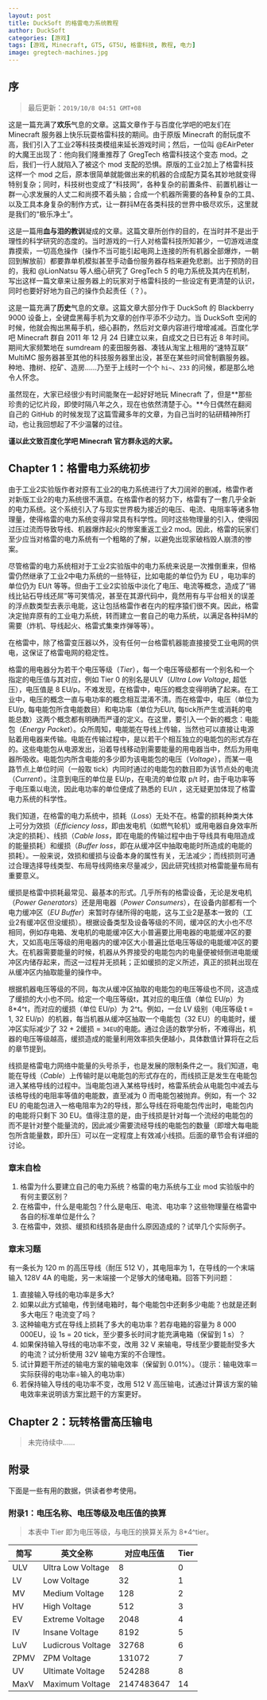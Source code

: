 ```yaml
---
layout: post
title: DuckSoft 的格雷电力系统教程
author: DuckSoft
categories: [游戏]
tags: [游戏, Minecraft, GT5, GT5U, 格雷科技, 教程, 电力]
image: gregtech-machines.jpg
---
```


## 序
> 最后更新：`2019/10/8 04:51 GMT+08`

这是一篇充满了**欢乐**气息的文章。这篇文章作于与百度化学吧的吧友们在 Minecraft 服务器上快乐玩耍格雷科技的期间。由于原版 Minecraft 的耐玩度不高，我们引入了工业2等科技类模组来延长游戏时间；然后，一位叫 @EAirPeter 的大魔王出现了：他向我们隆重推荐了 GregTech 格雷科技这个变态 mod。之后，我们一行人就陷入了被这个 mod 支配的恐惧。原版的工业2加上了格雷科技这样一个 mod 之后，原本很简单就能做出来的机器的合成配方莫名其妙地就变得特别复杂；同时，科技树也变成了“科技网”，各种复杂的前置条件、前置机器让一群一心求发展的人丈二和尚摸不着头脑；合成一个机器所需要的各种复杂的工具、以及工具本身复杂的制作方式，让一群抖M在各类科技的世界中极尽欢乐，这里就是我们的“极乐净土”。

这是一篇用**血与泪的教训**凝成的文章。这篇文章所创作的目的，在当时并不是出于理性的科学研究的态度的。当时游戏的一行人对格雷科技所知甚少，一切游戏进度靠摸索，一切高危操作（操作不当可能引起电网上连接的所有机器全部爆炸，一朝回到解放前）都要靠单机模拟甚至手动备份服务器存档来避免悲剧。出于预防的目的，我和 @LionNatsu 等人细心研究了 GregTech 5 的电力系统及其内在机制，写出这样一篇文章来让服务器上的玩家对于格雷科技的一些设定有更清楚的认识，同时也要好好地为自己的操作负起责任（？）。

这是一篇充满了**历史**气息的文章。这篇文章大部分作于 DuckSoft 的 Blackberry 9000 设备上，全键盘黑莓手机为文章的创作平添不少动力。当 DuckSoft 空闲的时候，他就会掏出黑莓手机，细心斟酌，然后对文章内容进行增增减减。百度化学吧 Minecraft 群自 2011 年 12 月 24 日建立以来，自成文之日已有近 8 年时间。期间大家频繁地在 sumdream 的麦田服务器、凑钱从淘宝上租用的“速特互联” MultiMC 服务器甚至其他的科技服务器里出没，甚至在某些时间曾制霸服务器。种地、撸树、挖矿、造房……乃至于上线时一个个 `hi~`、`233` 的问候，都是那么地令人怀念。

虽然现在，大家已经很少有时间能聚在一起好好地玩 Minecraft 了，但是**那些珍贵的记忆片段，即使时隔八年之久，现在也依然清楚于心。**今日偶然在翻阅自己的 GitHub 的时候发现了这篇雪藏多年的文章，为自己当时的钻研精神所打动，也让我回想起了不少温馨的过往。

**谨以此文致百度化学吧 Minecraft 官方群永远的大家。**

## Chapter 1：格雷电力系统初步
由于工业2实验版作者对原有工业2的电力系统进行了大刀阔斧的删减，格雷作者对新版工业2的电力系统很不满意。在格雷作者的努力下，格雷有了一套几乎全新的电力系统。这个系统引入了与现实世界极为接近的电压、电流、电阻率等诸多物理量，使得格雷的电力系统变得非常具有科学性。同时这些物理量的引入，使得因过压过流而导致导线、机器爆炸起火的惨案重返工业2 mod。因此，格雷的玩家们至少应当对格雷的电力系统有一个粗略的了解，以避免出现家破档毁人崩溃的惨案。

尽管格雷的电力系统相对于工业2实验版中的电力系统来说是一次推倒重来，但格雷仍然继承了工业2中电力系统的一些特征，比如电能的单位仍为 EU ，电功率的单位仍为 EU/t 等等。但由于工业2实验版中淡化了电压、电流等概念，造成了“锡线比钻石导线还屌”等可笑情况，甚至在其源代码中，竟然用有与平台相关的误差的浮点数类型去表示电能，这让包括格雷作者在内的程序猿们很不爽。因此，格雷决定抛弃原有的工业电力系统，转而建立一套自己的电力系统，以满足各种抖M的需要（炸机、导线起火、格雷式集束炸弹等等）。

在格雷中，除了格雷变压器以外，没有任何一台格雷机器能直接接受工业电网的供电，这保证了格雷电网的稳定性。

格雷的用电器分为若干个电压等级（*Tier*），每一个电压等级都有一个别名和一个指定的电压值与其对应，例如 Tier 0 的别名是ULV（*Ultra Low Voltage*, 超低压），电压值是 8 EU/p。不难发现，在格雷中，电压的概念变得明确了起来。在工业中，电压的概念一直与电功率的概念相互混淆不清。而在格雷中，电压（单位为EU/p, 每电能包所含电能数目）和电功率（单位为EU/t, 每tick所产生或消耗的电能总数）这两个概念都有明确而严谨的定义。在这里，要引入一个新的概念：电能包（*Energy Packet*）。众所周知，电能能在导线上传输，当然也可以直接让电源贴着用电器来传输。电能在传输过程中，是以若干个相互独立的电能包的形式存在的。这些电能包从电源发出，沿着导线移动到需要能量的用电器当中，然后为用电器所吸收。电能包内所含电能的多少即为该电能包的电压（*Voltage*），而某一电路节点上单位时间（一般取 tick）内同时通过的电能包的数目即为该节点处的电流（*Current*）。注意到电压的单位是 EU/p，在电流的单位取 p/t 时，由于电功率等于电压乘以电流，因此电功率的单位便成了熟悉的 EU/t ，这无疑更加体现了格雷电力系统的科学性。

我们知道，在格雷的电力系统中，损耗（*Loss*）无处不在。格雷的损耗种类大体上可分为效损（*Efficiency loss*，即由发电机（如燃气轮机）或用电器自身效率所决定的损耗）、线损（*Cable loss*，即在电能的传输过程中由于导线具有电阻造成的能量损耗）和缓损（*Buffer loss*，即在从缓冲区中抽取电能时所造成的电能的损耗）。一般来说，效损和缓损与设备本身的属性有关，无法减少；而线损则可通过合理选择导线类型、布局导线网络来尽量减少，因此研究线损对格雷能量布局有重要意义。

缓损是格雷中损耗最常见、最基本的形式。几乎所有的格雷设备，无论是发电机（*Power Generators*）还是用电器（*Power Consumers*），在设备内部都有一个电力缓冲区（*EU Buffer*）来暂时存储所得的电能，这与工业2是基本一致的（工业2有缓冲区但没缓损）。根据设备类型及设备等级的不同，缓冲区的大小也不尽相同，例如存电箱、发电机的电能缓冲区大小普遍要比用电器的电能缓冲区的要大，又如高电压等级的用电器内的缓冲区大小普遍比低电压等级的电能缓冲区的要大。在机器需要能量的时候，机器从外界接受的电能包内的电量便被倾倒进电能缓冲区内储存起来，而这一过程并无损耗；正如缓损的定义所述，真正的损耗出现在从缓冲区内抽取能量的操作中。

根据机器电压等级的不同，每次从缓冲区抽取的电能包的电压等级也不同，这造成了缓损的大小也不同。给定一个电压等级t，其对应的电压值（单位 EU/p）为 8*4^t，而对应的缓损（单位 EU/p）为 2^t。例如，一台 LV 级别（电压等级 t = 1, 32 EU/p）的机器，每当机器从缓冲区抽取一个电能包（32 EU）的电能时，缓冲区实际减少了 32 + 2缓损 = `34EU`的电能。通过合适的数学分析，不难得出，机器的电压等级越高，缓损造成的能量利用效率损失便越小，具体数值计算将在之后的章节提到。

线损是格雷电力网络中能量的头号杀手，也是发展的限制条件之一。我们知道，电能在导线（*Cable*）上传输时是以电能包的形式存在的，而线损正是发生在电能包进入某格导线的过程中。当电能包进入某格导线时，格雷系统会从电能包中减去与该格导线的电阻率等值的电能数，直至减为 0 而电能包被抛弃。例如，有一个 32 EU 的电能包进入一格电阻率为2的导线，那么导线在将电能包传出时，电能包内的电能将只剩下 30 EU。值得注意的是，由于线损是针对每一个流经的电能包的而不是针对整个能量流的，因此减少需要流经导线的电能包的数量（即增大每电能包所含能量数，即升压）可以在一定程度上有效减小线损。后面的章节会有详细的讨论。

### 章末自检

1. 格雷为什么要建立自己的电力系统？格雷的电力系统与工业 mod 实验版中的有何主要区别？
2. 在格雷中，什么是电能包？什么是电压、电流、电功率？这些物理量在格雷中各自的标准单位是什么？
3. 在格雷中，效损、缓损和线损各是由什么原因造成的？试举几个实际例子。

### 章末习题
有一条长为 120 m 的高压导线（耐压 512 V），其电阻率为 1，在导线的一个末端输入 128V 4A 的电能，另一末端接一个足够大的储电箱。回答下列问题：

1. 直接输入导线的电功率是多大?
2. 如果以此方式输电，传到储电箱时，每个电能包中还剩多少电能？也就是还剩多大电压？电流变了吗？
3. 这种输电方式在导线上损耗了多大的电功率？若存电箱的容量为 8 000 000EU，设 1s = 20 tick，至少要多长时间才能充满电箱（保留到 1 s）？
4. 如果保持输入导线的电功率不变，改用 32 V 来输电，导线至少要能耐受多大的电流？试分析使用 32V 输电方案的不合理性。
5. 试计算题干所述的输电方案的输电效率（保留到 0.01%）。（提示：输电效率＝实际获得的电功率÷输入的电功率）
6. 若保持输入导线的电功率不变，改用 512 V 高压输电，试通过计算该方案的输电效率来说明该方案比题干的方案更好。

## Chapter 2：玩转格雷高压输电
> 未完待续中……

## 附录
下面是一些有用的数据，供读者参考使用。

### 附录1：电压名称、电压等级及电压值的换算
> 本表中 Tier 即为电压等级，与电压的换算关系为 8*4^tier。 

| 简写 | 英文全称          | 对应电压值 | Tier |
| ---- | ----------------- | ---------- | ---- |
| ULV  | Ultra Low Voltage | 8          | 0    |
| LV   | Low Voltage       | 32         | 1    |
| MV   | Medium Voltage    | 128        | 2    |
| HV   | High Voltage      | 512        | 3    |
| EV   | Extreme Voltage   | 2048       | 4    |
| IV   | Insane Voltage    | 8192       | 5    |
| LuV  | Ludicrous Voltage | 32768      | 6    |
| ZPMV | ZPM Voltage       | 131072     | 7    |
| UV   | Ultimate Voltage  | 524288     | 8    |
| MaxV | Maximum Voltage   | 2147483647 | 14   |
